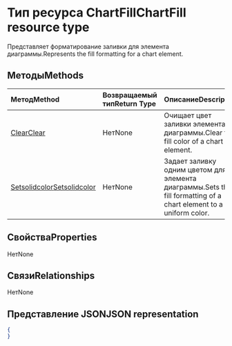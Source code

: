 # <a name="chartfill-resource-type"></a><span data-ttu-id="5b8aa-101">Тип ресурса ChartFill</span><span class="sxs-lookup"><span data-stu-id="5b8aa-101">ChartFill resource type</span></span>

<span data-ttu-id="5b8aa-102">Представляет форматирование заливки для элемента диаграммы.</span><span class="sxs-lookup"><span data-stu-id="5b8aa-102">Represents the fill formatting for a chart element.</span></span>


## <a name="methods"></a><span data-ttu-id="5b8aa-103">Методы</span><span class="sxs-lookup"><span data-stu-id="5b8aa-103">Methods</span></span>

| <span data-ttu-id="5b8aa-104">Метод</span><span class="sxs-lookup"><span data-stu-id="5b8aa-104">Method</span></span>           | <span data-ttu-id="5b8aa-105">Возвращаемый тип</span><span class="sxs-lookup"><span data-stu-id="5b8aa-105">Return Type</span></span>    |<span data-ttu-id="5b8aa-106">Описание</span><span class="sxs-lookup"><span data-stu-id="5b8aa-106">Description</span></span>|
|:---------------|:--------|:----------|
|[<span data-ttu-id="5b8aa-107">Clear</span><span class="sxs-lookup"><span data-stu-id="5b8aa-107">Clear</span></span>](../api/chartfill_clear.md)|<span data-ttu-id="5b8aa-108">Нет</span><span class="sxs-lookup"><span data-stu-id="5b8aa-108">None</span></span>|<span data-ttu-id="5b8aa-109">Очищает цвет заливки элемента диаграммы.</span><span class="sxs-lookup"><span data-stu-id="5b8aa-109">Clear the fill color of a chart element.</span></span>|
|[<span data-ttu-id="5b8aa-110">Setsolidcolor</span><span class="sxs-lookup"><span data-stu-id="5b8aa-110">Setsolidcolor</span></span>](../api/chartfill_setsolidcolor.md)|<span data-ttu-id="5b8aa-111">Нет</span><span class="sxs-lookup"><span data-stu-id="5b8aa-111">None</span></span>|<span data-ttu-id="5b8aa-112">Задает заливку одним цветом для элемента диаграммы.</span><span class="sxs-lookup"><span data-stu-id="5b8aa-112">Sets the fill formatting of a chart element to a uniform color.</span></span>|

## <a name="properties"></a><span data-ttu-id="5b8aa-113">Свойства</span><span class="sxs-lookup"><span data-stu-id="5b8aa-113">Properties</span></span>
<span data-ttu-id="5b8aa-114">Нет</span><span class="sxs-lookup"><span data-stu-id="5b8aa-114">None</span></span>

## <a name="relationships"></a><span data-ttu-id="5b8aa-115">Связи</span><span class="sxs-lookup"><span data-stu-id="5b8aa-115">Relationships</span></span>
<span data-ttu-id="5b8aa-116">Нет</span><span class="sxs-lookup"><span data-stu-id="5b8aa-116">None</span></span>


## <a name="json-representation"></a><span data-ttu-id="5b8aa-117">Представление JSON</span><span class="sxs-lookup"><span data-stu-id="5b8aa-117">JSON representation</span></span>

<!--{
  "blockType": "resource",
  "optionalProperties": [],
  "baseType": "microsoft.graph.entity",
  "@odata.type": "microsoft.graph.workbookChartFill"
}-->

```json
{
}
```


<!-- uuid: 8fcb5dbc-d5aa-4681-8e31-b001d5168d79
2015-10-25 14:57:30 UTC -->
<!-- {
  "type": "#page.annotation",
  "description": "ChartFill resource",
  "keywords": "",
  "section": "documentation",
  "tocPath": ""
}-->
